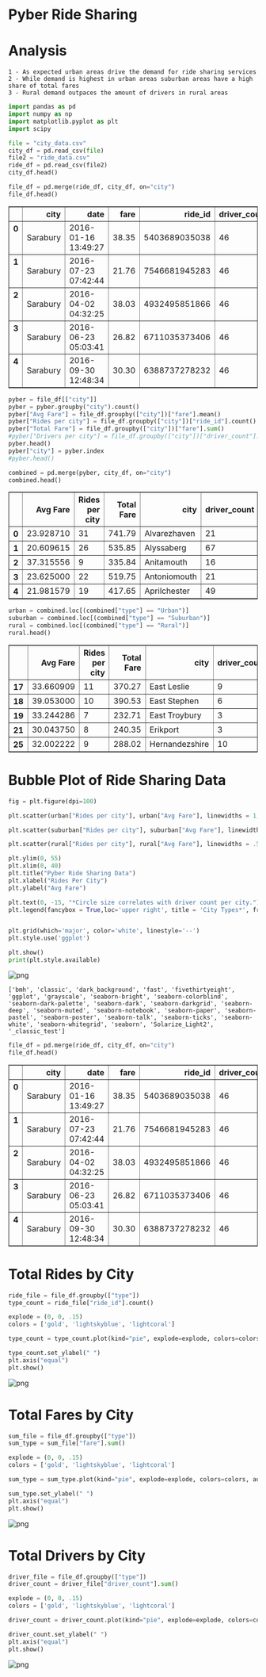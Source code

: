 
# Pyber Ride Sharing

# Analysis
    1 - As expected urban areas drive the demand for ride sharing services
    2 - While demand is highest in urban areas suburban areas have a high share of total fares
    3 - Rural demand outpaces the amount of drivers in rural areas


```python
import pandas as pd
import numpy as np
import matplotlib.pyplot as plt
import scipy

file = "city_data.csv"
city_df = pd.read_csv(file)
file2 = "ride_data.csv"
ride_df = pd.read_csv(file2)
city_df.head()

```


```python
file_df = pd.merge(ride_df, city_df, on="city")
file_df.head()
```




<div>
<style>
    .dataframe thead tr:only-child th {
        text-align: right;
    }

    .dataframe thead th {
        text-align: left;
    }

    .dataframe tbody tr th {
        vertical-align: top;
    }
</style>
<table border="1" class="dataframe">
  <thead>
    <tr style="text-align: right;">
      <th></th>
      <th>city</th>
      <th>date</th>
      <th>fare</th>
      <th>ride_id</th>
      <th>driver_count</th>
      <th>type</th>
    </tr>
  </thead>
  <tbody>
    <tr>
      <th>0</th>
      <td>Sarabury</td>
      <td>2016-01-16 13:49:27</td>
      <td>38.35</td>
      <td>5403689035038</td>
      <td>46</td>
      <td>Urban</td>
    </tr>
    <tr>
      <th>1</th>
      <td>Sarabury</td>
      <td>2016-07-23 07:42:44</td>
      <td>21.76</td>
      <td>7546681945283</td>
      <td>46</td>
      <td>Urban</td>
    </tr>
    <tr>
      <th>2</th>
      <td>Sarabury</td>
      <td>2016-04-02 04:32:25</td>
      <td>38.03</td>
      <td>4932495851866</td>
      <td>46</td>
      <td>Urban</td>
    </tr>
    <tr>
      <th>3</th>
      <td>Sarabury</td>
      <td>2016-06-23 05:03:41</td>
      <td>26.82</td>
      <td>6711035373406</td>
      <td>46</td>
      <td>Urban</td>
    </tr>
    <tr>
      <th>4</th>
      <td>Sarabury</td>
      <td>2016-09-30 12:48:34</td>
      <td>30.30</td>
      <td>6388737278232</td>
      <td>46</td>
      <td>Urban</td>
    </tr>
  </tbody>
</table>
</div>




```python
pyber = file_df[["city"]]
pyber = pyber.groupby("city").count()
pyber["Avg Fare"] = file_df.groupby(["city"])["fare"].mean()
pyber["Rides per city"] = file_df.groupby(["city"])["ride_id"].count()
pyber["Total Fare"] = file_df.groupby(["city"])["fare"].sum()
#pyber["Drivers per city"] = file_df.groupby(["city"])["driver_count"].mean()
pyber.head()
pyber["city"] = pyber.index
#pyber.head()

combined = pd.merge(pyber, city_df, on="city")
combined.head()
```




<div>
<style>
    .dataframe thead tr:only-child th {
        text-align: right;
    }

    .dataframe thead th {
        text-align: left;
    }

    .dataframe tbody tr th {
        vertical-align: top;
    }
</style>
<table border="1" class="dataframe">
  <thead>
    <tr style="text-align: right;">
      <th></th>
      <th>Avg Fare</th>
      <th>Rides per city</th>
      <th>Total Fare</th>
      <th>city</th>
      <th>driver_count</th>
      <th>type</th>
    </tr>
  </thead>
  <tbody>
    <tr>
      <th>0</th>
      <td>23.928710</td>
      <td>31</td>
      <td>741.79</td>
      <td>Alvarezhaven</td>
      <td>21</td>
      <td>Urban</td>
    </tr>
    <tr>
      <th>1</th>
      <td>20.609615</td>
      <td>26</td>
      <td>535.85</td>
      <td>Alyssaberg</td>
      <td>67</td>
      <td>Urban</td>
    </tr>
    <tr>
      <th>2</th>
      <td>37.315556</td>
      <td>9</td>
      <td>335.84</td>
      <td>Anitamouth</td>
      <td>16</td>
      <td>Suburban</td>
    </tr>
    <tr>
      <th>3</th>
      <td>23.625000</td>
      <td>22</td>
      <td>519.75</td>
      <td>Antoniomouth</td>
      <td>21</td>
      <td>Urban</td>
    </tr>
    <tr>
      <th>4</th>
      <td>21.981579</td>
      <td>19</td>
      <td>417.65</td>
      <td>Aprilchester</td>
      <td>49</td>
      <td>Urban</td>
    </tr>
  </tbody>
</table>
</div>




```python
urban = combined.loc[(combined["type"] == "Urban")]
suburban = combined.loc[(combined["type"] == "Suburban")]
rural = combined.loc[(combined["type"] == "Rural")]
rural.head()
```




<div>
<style>
    .dataframe thead tr:only-child th {
        text-align: right;
    }

    .dataframe thead th {
        text-align: left;
    }

    .dataframe tbody tr th {
        vertical-align: top;
    }
</style>
<table border="1" class="dataframe">
  <thead>
    <tr style="text-align: right;">
      <th></th>
      <th>Avg Fare</th>
      <th>Rides per city</th>
      <th>Total Fare</th>
      <th>city</th>
      <th>driver_count</th>
      <th>type</th>
    </tr>
  </thead>
  <tbody>
    <tr>
      <th>17</th>
      <td>33.660909</td>
      <td>11</td>
      <td>370.27</td>
      <td>East Leslie</td>
      <td>9</td>
      <td>Rural</td>
    </tr>
    <tr>
      <th>18</th>
      <td>39.053000</td>
      <td>10</td>
      <td>390.53</td>
      <td>East Stephen</td>
      <td>6</td>
      <td>Rural</td>
    </tr>
    <tr>
      <th>19</th>
      <td>33.244286</td>
      <td>7</td>
      <td>232.71</td>
      <td>East Troybury</td>
      <td>3</td>
      <td>Rural</td>
    </tr>
    <tr>
      <th>21</th>
      <td>30.043750</td>
      <td>8</td>
      <td>240.35</td>
      <td>Erikport</td>
      <td>3</td>
      <td>Rural</td>
    </tr>
    <tr>
      <th>25</th>
      <td>32.002222</td>
      <td>9</td>
      <td>288.02</td>
      <td>Hernandezshire</td>
      <td>10</td>
      <td>Rural</td>
    </tr>
  </tbody>
</table>
</div>



# Bubble Plot of Ride Sharing Data


```python
fig = plt.figure(dpi=100)

plt.scatter(urban["Rides per city"], urban["Avg Fare"], linewidths = 1, alpha= 1, label = "Urban", color = 'lightcoral', edgecolor='lightcoral', s=urban["driver_count"], edgecolors="lightcoral")

plt.scatter(suburban["Rides per city"], suburban["Avg Fare"], linewidths = 1, alpha=1, label = "Suburban", color = 'lightskyblue', edgecolor='darkblue', s=suburban["driver_count"], edgecolors="darkblue")

plt.scatter(rural["Rides per city"], rural["Avg Fare"], linewidths = .5, alpha=1, label = "Rural", color = 'gold', edgecolor='black', s=rural["driver_count"], edgecolors="black")

plt.ylim(0, 55)
plt.xlim(0, 40)
plt.title("Pyber Ride Sharing Data")
plt.xlabel("Rides Per City")
plt.ylabel("Avg Fare")

plt.text(0, -15, "*Circle size correlates with driver count per city.")
plt.legend(fancybox = True,loc='upper right', title = 'City Types*', frameon=True, borderpad = 1, shadow=True)


plt.grid(which='major', color='white', linestyle='--')
plt.style.use('ggplot')

plt.show()
print(plt.style.available)
```


![png](output_7_0.png)


    ['bmh', 'classic', 'dark_background', 'fast', 'fivethirtyeight', 'ggplot', 'grayscale', 'seaborn-bright', 'seaborn-colorblind', 'seaborn-dark-palette', 'seaborn-dark', 'seaborn-darkgrid', 'seaborn-deep', 'seaborn-muted', 'seaborn-notebook', 'seaborn-paper', 'seaborn-pastel', 'seaborn-poster', 'seaborn-talk', 'seaborn-ticks', 'seaborn-white', 'seaborn-whitegrid', 'seaborn', 'Solarize_Light2', '_classic_test']
    


```python
file_df = pd.merge(ride_df, city_df, on="city")
file_df.head()
```




<div>
<style>
    .dataframe thead tr:only-child th {
        text-align: right;
    }

    .dataframe thead th {
        text-align: left;
    }

    .dataframe tbody tr th {
        vertical-align: top;
    }
</style>
<table border="1" class="dataframe">
  <thead>
    <tr style="text-align: right;">
      <th></th>
      <th>city</th>
      <th>date</th>
      <th>fare</th>
      <th>ride_id</th>
      <th>driver_count</th>
      <th>type</th>
    </tr>
  </thead>
  <tbody>
    <tr>
      <th>0</th>
      <td>Sarabury</td>
      <td>2016-01-16 13:49:27</td>
      <td>38.35</td>
      <td>5403689035038</td>
      <td>46</td>
      <td>Urban</td>
    </tr>
    <tr>
      <th>1</th>
      <td>Sarabury</td>
      <td>2016-07-23 07:42:44</td>
      <td>21.76</td>
      <td>7546681945283</td>
      <td>46</td>
      <td>Urban</td>
    </tr>
    <tr>
      <th>2</th>
      <td>Sarabury</td>
      <td>2016-04-02 04:32:25</td>
      <td>38.03</td>
      <td>4932495851866</td>
      <td>46</td>
      <td>Urban</td>
    </tr>
    <tr>
      <th>3</th>
      <td>Sarabury</td>
      <td>2016-06-23 05:03:41</td>
      <td>26.82</td>
      <td>6711035373406</td>
      <td>46</td>
      <td>Urban</td>
    </tr>
    <tr>
      <th>4</th>
      <td>Sarabury</td>
      <td>2016-09-30 12:48:34</td>
      <td>30.30</td>
      <td>6388737278232</td>
      <td>46</td>
      <td>Urban</td>
    </tr>
  </tbody>
</table>
</div>



# Total Rides by City


```python
ride_file = file_df.groupby(["type"])
type_count = ride_file["ride_id"].count()

explode = (0, 0, .15)
colors = ['gold', 'lightskyblue', 'lightcoral']

type_count = type_count.plot(kind="pie", explode=explode, colors=colors, autopct='%1.1f%%', shadow=True, startangle=175, title=("% of Total Rides by City Type"))

type_count.set_ylabel(" ")
plt.axis("equal")
plt.show()
```


![png](output_10_0.png)


# Total Fares by City


```python
sum_file = file_df.groupby(["type"])
sum_type = sum_file["fare"].sum()

explode = (0, 0, .15)
colors = ['gold', 'lightskyblue', 'lightcoral']

sum_type = sum_type.plot(kind="pie", explode=explode, colors=colors, autopct='%1.1f%%', shadow=False, startangle=100, title=("% of Total Fares by City Type"))

sum_type.set_ylabel(" ")
plt.axis("equal")
plt.show()
```


![png](output_12_0.png)


# Total Drivers by City


```python
driver_file = file_df.groupby(["type"])
driver_count = driver_file["driver_count"].sum()

explode = (0, 0, .15)
colors = ['gold', 'lightskyblue', 'lightcoral']

driver_count = driver_count.plot(kind="pie", explode=explode, colors=colors, autopct='%1.1f%%', shadow=True, startangle=25, title=("% of Total Fares by City Type"))

driver_count.set_ylabel(" ")
plt.axis("equal")
plt.show()
```


![png](output_14_0.png)

